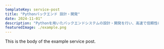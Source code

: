 ```yaml
---
templateKey: service-post
title: "Pythonバックエンド 設計・開発"
date: 2024-11-01"
description: "Pythonを用いたバックエンドシステムの設計・開発を行い、高速で信頼性の高いサービスの構築を支援します。シンプルで拡張性のあるコード設計を重視し、効率的で保守性に優れたバックエンドアーキテクチャを提供します。"
featuredImage: ./example.png
---
```


This is the body of the example service post.
